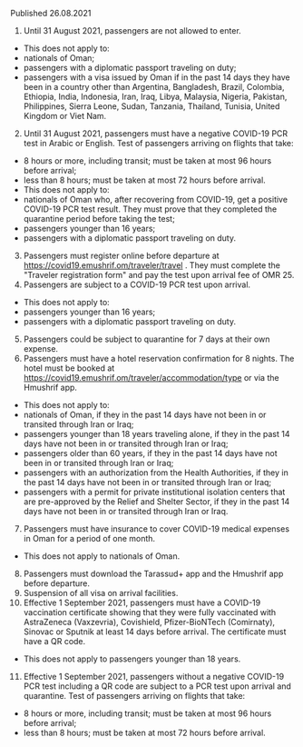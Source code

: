 Published 26.08.2021
1. Until 31 August 2021, passengers are not allowed to enter.
- This does not apply to:
- nationals of Oman;
- passengers with a diplomatic passport traveling on duty;
- passengers with a visa issued by Oman if in the past 14 days they have been in a country other than Argentina, Bangladesh, Brazil, Colombia, Ethiopia, India, Indonesia, Iran, Iraq, Libya, Malaysia, Nigeria, Pakistan, Philippines, Sierra Leone, Sudan, Tanzania, Thailand, Tunisia, United Kingdom or Viet Nam.
2. Until 31 August 2021, passengers must have a negative COVID-19 PCR test in Arabic or English. Test of passengers arriving on flights that take:
- 8 hours or more, including transit; must be taken at most 96 hours before arrival;
- less than 8 hours; must be taken at most 72 hours before arrival. 
- This does not apply to:
- nationals of Oman who, after recovering from COVID-19, get a positive COVID-19 PCR test result. They must prove that they completed the quarantine period before taking the test;
- passengers younger than 16 years;
- passengers with a diplomatic passport traveling on duty.
3. Passengers must register online before departure at <a href="https://covid19.emushrif.om/traveler/travel">https://covid19.emushrif.om/traveler/travel</a> . They must complete the "Traveler registration form" and pay the test upon arrival fee of OMR 25.
4. Passengers are subject to a COVID-19 PCR test upon arrival.
- This does not apply to:
- passengers younger than 16 years;
- passengers with a diplomatic passport traveling on duty.
5. Passengers could be subject to quarantine for 7 days at their own expense.
6. Passengers must have a hotel reservation confirmation for 8 nights. The hotel must be booked at <a href="https://covid19.emushrif.om/traveler/accommodation/type">https://covid19.emushrif.om/traveler/accommodation/type</a> or via the Hmushrif app.
- This does not apply to:
- nationals of Oman, if they in the past 14 days have not been in or transited through Iran or Iraq;
- passengers younger than 18 years traveling alone, if they in the past 14 days have not been in or transited through Iran or Iraq;
- passengers older than 60 years, if they in the past 14 days have not been in or transited through Iran or Iraq;
- passengers with an authorization from the Health Authorities, if they in the past 14 days have not been in or transited through Iran or Iraq;
- passengers with a permit for private institutional isolation centers that are pre-approved by the Relief and Shelter Sector, if they in the past 14 days have not been in or transited through Iran or Iraq.
7. Passengers must have insurance to cover COVID-19 medical expenses in Oman for a period of one month.
- This does not apply to nationals of Oman.
8. Passengers must download the Tarassud+ app and the Hmushrif app before departure.
9. Suspension of all visa on arrival facilities.
10. Effective 1 September 2021, passengers must have a COVID-19 vaccination certificate showing that they were fully vaccinated with AstraZeneca (Vaxzevria), Covishield, Pfizer-BioNTech (Comirnaty), Sinovac or Sputnik at least 14 days before arrival. The certificate must have a QR code.
- This does not apply to passengers younger than 18 years.
11. Effective 1 September 2021, passengers without a negative COVID-19 PCR test including a QR code are subject to a PCR test upon arrival and quarantine. Test of passengers arriving on flights that take:
- 8 hours or more, including transit; must be taken at most 96 hours before arrival;
- less than 8 hours; must be taken at most 72 hours before arrival.
